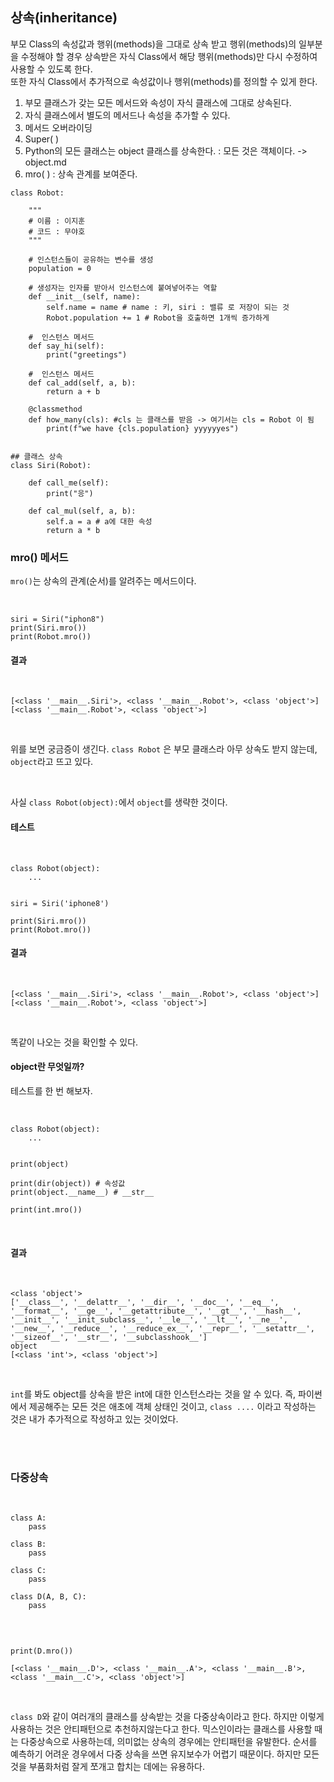 ## 상속(inheritance)
부모 Class의 속성값과 행위(methods)을 그대로 상속 받고 행위(methods)의 일부분을 수정해야 할 경우 상속받은 자식 Class에서 해당 행위(methods)만 다시 수정하여 사용할 수 있도록 한다.  
또한 자식 Class에서 추가적으로 속성값이나 행위(methods)를 정의할 수 있게 한다.

1. 부모 클래스가 갖는 모든 메서드와 속성이 자식 클래스에 그대로 상속된다.
2. 자식 클래스에서 별도의 메서드나 속성을 추가할 수 있다.
3. 메서드 오버라이딩  
4. Super( ) 
5. Python의 모든 클래스는 object 클래스를 상속한다. : 모든 것은 객체이다. -> object.md
6. mro( ) : 상속 관계를 보여준다.


```
class Robot:

    """
    # 이름 : 이지훈
    # 코드 : 무야호
    """

    # 인스턴스들이 공유하는 변수를 생성
    population = 0

    # 생성자는 인자를 받아서 인스턴스에 붙여넣어주는 역할
    def __init__(self, name):
        self.name = name # name : 키, siri : 밸류 로 저장이 되는 것
        Robot.population += 1 # Robot을 호출하면 1개씩 증가하게

    #  인스턴스 메서드
    def say_hi(self):
        print("greetings")

    #  인스턴스 메서드
    def cal_add(self, a, b):
        return a + b

    @classmethod
    def how_many(cls): #cls 는 클래스를 받음 -> 여기서는 cls = Robot 이 됨
        print(f"we have {cls.population} yyyyyyes")


## 클래스 상속
class Siri(Robot):

    def call_me(self):
        print("응")

    def cal_mul(self, a, b):
        self.a = a # a에 대한 속성
        return a * b

```



### mro() 메서드
`mro()`는 상속의 관계(순서)를 알려주는 메서드이다.

<br>

```
siri = Siri("iphon8")
print(Siri.mro())
print(Robot.mro())
```

#### 결과

<br>

```
[<class '__main__.Siri'>, <class '__main__.Robot'>, <class 'object'>]
[<class '__main__.Robot'>, <class 'object'>]
```

<br>

위를 보면 궁금증이 생긴다. `class Robot` 은 부모 클래스라 아무 상속도 받지 않는데, `object`라고 뜨고 있다.

<br>

사실 `class Robot(object):`에서 `object`를 생략한 것이다.

#### 테스트

<br>

```
class Robot(object):
    ...


siri = Siri('iphone8')

print(Siri.mro())
print(Robot.mro())

```

#### 결과

<br>

```
[<class '__main__.Siri'>, <class '__main__.Robot'>, <class 'object'>]
[<class '__main__.Robot'>, <class 'object'>]
```

<br>

똑같이 나오는 것을 확인할 수 있다.


#### object란 무엇일까?
테스트를 한 번 해보자.

<br>

```
class Robot(object):
    ...


print(object)

print(dir(object)) # 속성값
print(object.__name__) # __str__ 

print(int.mro())

```

<br>

#### 결과

<br>

```
<class 'object'>
['__class__', '__delattr__', '__dir__', '__doc__', '__eq__', '__format__', '__ge__', '__getattribute__', '__gt__', '__hash__', '__init__', '__init_subclass__', '__le__', '__lt__', '__ne__', '__new__', '__reduce__', '__reduce_ex__', '__repr__', '__setattr__', '__sizeof__', '__str__', '__subclasshook__']
object
[<class 'int'>, <class 'object'>]
```

<br>

`int`를 봐도 object를 상속을 받은 int에 대한 인스턴스라는 것을 알 수 있다.
즉, 파이썬에서 제공해주는 모든 것은 애초에 객체 상태인 것이고, `class ....` 이라고 작성하는 것은 내가 추가적으로 작성하고 있는 것이었다.

<br>
<br>

### 다중상속

<br>

```
class A:
    pass

class B:
    pass

class C:
    pass

class D(A, B, C):
    pass


```

<br>

```
print(D.mro())

[<class '__main__.D'>, <class '__main__.A'>, <class '__main__.B'>, <class '__main__.C'>, <class 'object'>]

```

<br>

`class D`와 같이 여러개의 클래스를 상속받는 것을 다중상속이라고 한다.
하지만 이렇게 사용하는 것은 안티패턴으로 추천하지않는다고 한다.
믹스인이라는 클래스를 사용할 때는 다중상속으로 사용하는데, 의미없는 상속의 경우에는 안티패턴을 유발한다.
순서를 예측하기 어려운 경우에서 다중 상속을 쓰면 유지보수가 어렵기 때문이다.
하지만 모든 것을 부품화처럼 잘게 쪼개고 합치는 데에는 유용하다.
